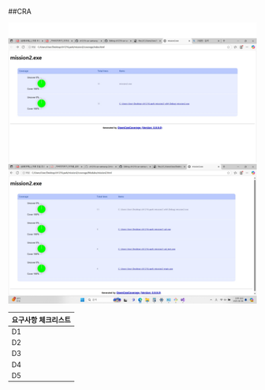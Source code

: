 ##CRA

![coverage2](./coverage_main.jpg)
![coverage](./coverage.jpg)

|요구사항 체크리스트|
|------------------|
|   D1    |     O  |
|   D2    |    O   |
|   D3    |    O   |
|   D4    |    O   |
|   D5    |    O   |

